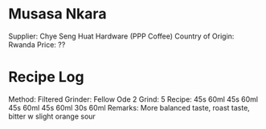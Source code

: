 # Musasa Nkara

Supplier: Chye Seng Huat Hardware (PPP Coffee)
Country of Origin: Rwanda
Price: ??

# Recipe Log
Method: Filtered
Grinder: Fellow Ode 2
Grind: 5
Recipe:
45s	60ml
45s	60ml
45s	60ml
45s	60ml
30s	60ml
Remarks: More balanced taste, roast taste, bitter w slight orange sour
